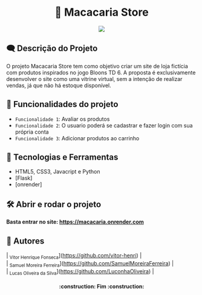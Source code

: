 <h1 align="center" justify="center">🐒 Macacaria Store</h1>
<p align="center">
<img loading="lazy" src="http://img.shields.io/static/v1?label=STATUS&message=%20FINALIZADO&color=GREEN&style=for-the-badge"/>
</p>

## 🗨 Descrição do Projeto
<p> O projeto Macacaria Store tem como objetivo criar um site de loja fictícia com produtos inspirados no jogo Bloons TD 6. A proposta é exclusivamente desenvolver o site como uma vitrine virtual, sem a intenção de realizar vendas, já que não há estoque disponível. </p>

## :hammer: Funcionalidades do projeto
- `Funcionalidade 1`: Avaliar os produtos
- `Funcionalidade 2`: O usuario poderá se cadastrar e fazer login com sua própria conta
- `Funcionalidade 3`: Adicionar produtos ao carrinho

## 🔧 Tecnologias e Ferramentas

- HTML5, CSS3, Javacript e Python
- [Flask]
- [onrender]

## 🛠️ Abrir e rodar o projeto
**Basta entrar no site: https://macacaria.onrender.com**

## 👤 Autores
| <sub>Vitor Henrique Fonseca</sub>](https://github.com/vitor-henri) |  
| <sub>Samuel Moreira Ferreira</sub>](https://github.com/SamuelMoreiraFerreira) |  
| <sub>Lucas Oliveira da Silva</sub>](https://github.com/LuconhaOliveira) |  

<h4 align="center"> 
	:construction:  Fim  :construction:
</h4>
